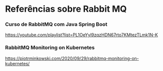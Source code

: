 # Referências sobre Rabbit MQ

### Curso de RabbitMQ com Java Spring Boot

https://youtube.com/playlist?list=PL1OeYyl9zqzHDN67rto7KMtezTLmk1N-K

### RabbitMQ Monitoring on Kubernetes

<!-- markdown-link-check-disable-next-line -->
https://piotrminkowski.com/2020/09/29/rabbitmq-monitoring-on-kubernetes/
